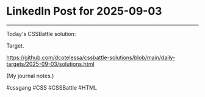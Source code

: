 # LinkedIn Post for 2025-09-03

---

Today's CSSBattle solution:

Target.

https://github.com/dcotelessa/cssbattle-solutions/blob/main/daily-targets/2025-09-03/solutions.html

(My journal notes.)

#cssgang #CSS #CSSBattle #HTML
